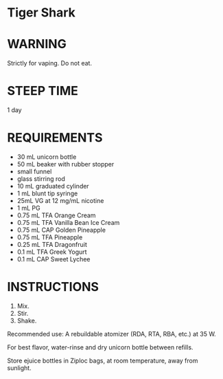 # Tiger Shark

# WARNING

Strictly for vaping. Do not eat.

# STEEP TIME

1 day

# REQUIREMENTS

* 30 mL unicorn bottle
* 50 mL beaker with rubber stopper
* small funnel
* glass stirring rod
* 10 mL graduated cylinder
* 1 mL blunt tip syringe
* 25mL VG at 12 mg/mL nicotine
* 1 mL PG
* 0.75 mL TFA Orange Cream
* 0.75 mL TFA Vanilla Bean Ice Cream
* 0.75 mL CAP Golden Pineapple
* 0.75 mL TFA Pineapple
* 0.25 mL TFA Dragonfruit
* 0.1 mL TFA Greek Yogurt
* 0.1 mL CAP Sweet Lychee

# INSTRUCTIONS

1. Mix.
2. Stir.
3. Shake.

Recommended use: A rebuildable atomizer (RDA, RTA, RBA, etc.) at 35 W.

For best flavor, water-rinse and dry unicorn bottle between refills.

Store ejuice bottles in Ziploc bags, at room temperature, away from sunlight.
